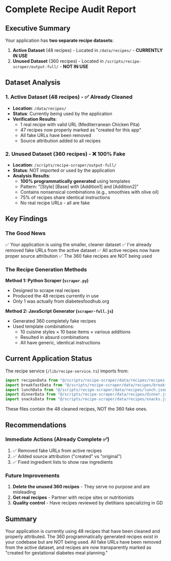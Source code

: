 # Complete Recipe Audit Report

## Executive Summary

Your application has **two separate recipe datasets**:

1. **Active Dataset** (48 recipes) - Located in `/data/recipes/` - **CURRENTLY IN USE**
2. **Unused Dataset** (360 recipes) - Located in `/scripts/recipe-scraper/output-full/` - **NOT IN USE**

## Dataset Analysis

### 1. Active Dataset (48 recipes) - ✅ Already Cleaned
- **Location**: `/data/recipes/`
- **Status**: Currently being used by the application
- **Verification Results**:
  - 1 real recipe with valid URL (Mediterranean Chicken Pita)
  - 47 recipes now properly marked as "created for this app"
  - All fake URLs have been removed
  - Source attribution added to all recipes

### 2. Unused Dataset (360 recipes) - ❌ 100% Fake
- **Location**: `/scripts/recipe-scraper/output-full/`
- **Status**: NOT imported or used by the application
- **Analysis Results**:
  - **100% programmatically generated** using templates
  - Pattern: "[Style] [Base] with [Addition1] and [Addition2]"
  - Contains nonsensical combinations (e.g., smoothies with olive oil)
  - 75% of recipes share identical instructions
  - No real recipe URLs - all are fake

## Key Findings

### The Good News
✅ Your application is using the smaller, cleaner dataset
✅ I've already removed fake URLs from the active dataset
✅ All active recipes now have proper source attribution
✅ The 360 fake recipes are NOT being used

### The Recipe Generation Methods

**Method 1: Python Scraper (`scraper.py`)**
- Designed to scrape real recipes
- Produced the 48 recipes currently in use
- Only 1 was actually from diabetesfoodhub.org

**Method 2: JavaScript Generator (`scraper-full.js`)**
- Generated 360 completely fake recipes
- Used template combinations:
  - 10 cuisine styles × 10 base items × various additions
  - Resulted in absurd combinations
  - All have generic, identical instructions

## Current Application Status

The recipe service (`/lib/recipe-service.ts`) imports from:
```typescript
import recipesData from "@/scripts/recipe-scraper/data/recipes/recipes.json";
import breakfastData from "@/scripts/recipe-scraper/data/recipes/breakfast.json";
import lunchData from "@/scripts/recipe-scraper/data/recipes/lunch.json";
import dinnerData from "@/scripts/recipe-scraper/data/recipes/dinner.json";
import snacksData from "@/scripts/recipe-scraper/data/recipes/snacks.json";
```

These files contain the 48 cleaned recipes, NOT the 360 fake ones.

## Recommendations

### Immediate Actions (Already Complete ✅)
1. ✅ Removed fake URLs from active recipes
2. ✅ Added source attribution ("created" vs "original")
3. ✅ Fixed ingredient lists to show raw ingredients

### Future Improvements
1. **Delete the unused 360 recipes** - They serve no purpose and are misleading
2. **Get real recipes** - Partner with recipe sites or nutritionists
3. **Quality control** - Have recipes reviewed by dietitians specializing in GD

## Summary

Your application is currently using 48 recipes that have been cleaned and properly attributed. The 360 programmatically generated recipes exist in your codebase but are NOT being used. All fake URLs have been removed from the active dataset, and recipes are now transparently marked as "created for gestational diabetes meal planning."